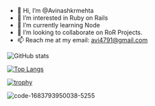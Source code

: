 - 👋 Hi, I’m @Avinashkrmehta
- 👀 I’m interested in Ruby on Rails
- 🌱 I’m currently learning Node
- 💞️ I’m looking to collaborate on RoR Projects.
- 📫 Reach me at my email: avi4791@gmail.com
 
![GitHub stats](https://github-readme-stats.vercel.app/api?username=Avinashkrmehta&show_icons=true&count_private=true) 

[![Top Langs](https://github-readme-stats.vercel.app/api/top-langs/?username=Avinashkrmehta)](https://github.com/Avinashkrmehta/github-readme-stats)

[![trophy](https://github-profile-trophy.vercel.app/?username=Avinashkrmehta&theme=onedark)](https://github.com/ryo-ma/github-profile-trophy)

![code-1683793950038-5255](https://github.com/Avinashkrmehta/Avinashkrmehta/assets/13481468/306f589d-7b40-4bb1-b62f-2f1861ae7ae3)

